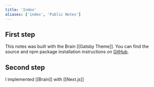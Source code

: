 ```yaml
---
title: 'Index'
aliases: ['index', 'Public Notes']
---
```


## First step

This notes was built with the Brain [[Gatsby Theme]]. You can find the source and npm package installation instructions on [GitHub](https://github.com/aengusmcmillin/gatsby-theme-brain).

## Second step

I implemented [[Brain]] with [[Next.js]]
